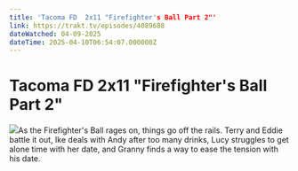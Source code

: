 ```yaml
---
title: 'Tacoma FD  2x11 "Firefighter's Ball Part 2"' 
link: https://trakt.tv/episodes/4089688
dateWatched: 04-09-2025
dateTime: 2025-04-10T06:54:07.000000Z
---
```

# Tacoma FD  2x11 "Firefighter's Ball Part 2"

![](https://walter-r2.trakt.tv/images/episodes/004/089/688/screenshots/thumb/ef3b55cb0b.jpg)As the Firefighter's Ball rages on, things go off the rails. Terry and Eddie battle it out, Ike deals with Andy after too many drinks, Lucy struggles to get alone time with her date, and Granny finds a way to ease the tension with his date.